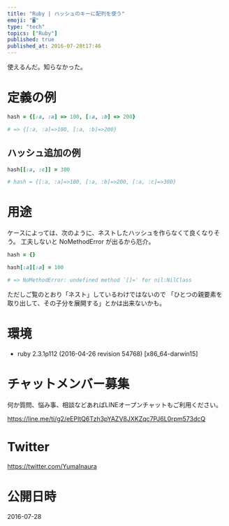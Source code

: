 ```yaml
---
title: "Ruby | ハッシュのキーに配列を使う"
emoji: "🖥"
type: "tech"
topics: ["Ruby"]
published: true
published_at: 2016-07-28t17:46
---
```


使えるんだ。知らなかった。

# 定義の例

```rb
hash = {[:a, :a] => 100, [:a, :b] => 200}

# => {[:a, :a]=>100, [:a, :b]=>200}
```

## ハッシュ追加の例

```rb
hash[[:a, :c]] = 300

# hash = {[:a, :a]=>100, [:a, :b]=>200, [:a, :c]=>300}
```

# 用途

ケースによっては、次のように、ネストしたハッシュを作らなくて良くなりそう。
工夫しないと NoMethodError が出るから厄介。

```rb
hash = {} 

hash[:a][:a] = 100

# => NoMethodError: undefined method `[]=' for nil:NilClass
```

ただしご覧のとおり「ネスト」しているわけではないので
「ひとつの親要素を取り出して、その子分を展開する」とかは出来ないかも。

# 環境

- ruby 2.3.1p112 (2016-04-26 revision 54768) [x86_64-darwin15]








<!-- Update From Qiita API -->

# チャットメンバー募集


何か質問、悩み事、相談などあればLINEオープンチャットもご利用ください。

https://line.me/ti/g2/eEPltQ6Tzh3pYAZV8JXKZqc7PJ6L0rpm573dcQ





# Twitter


https://twitter.com/YumaInaura


<!-- Update From Qiita API -->



# 公開日時

2016-07-28
